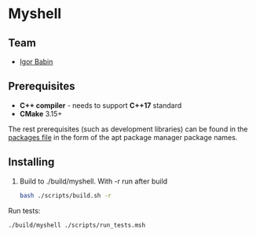 # Myshell

## Team

 - [Igor Babin](https://github.com/igor185)

## Prerequisites

 - **C++ compiler** - needs to support **C++17** standard
 - **CMake** 3.15+
 
The rest prerequisites (such as development libraries) can be found in the [packages file](./apt_packages.txt) in the form of the apt package manager package names.

## Installing

1. Build to ./build/myshell. With -r run after build 
    ```bash
    bash ./scripts/build.sh -r
    ```
Run tests: 

    ./build/myshell ./scripts/run_tests.msh
